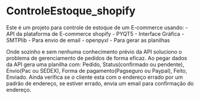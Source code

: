 # ControleEstoque_shopify
  Este é um projeto para controle de estoque de um E-commerce usando:
    - API da plataforma de E-commerce shopify
    - PYQT5 - Interface Gráfica
    - SMTPlib - Para envio de email
    - openpyxl - Para gerar as planilhas
  
  Onde sozinho e sem nenhuma conhecimento prévio da API soluciono o problema de gerenciamento de pedidos de forma eficaz.
  Ao  pegar dados da API gera uma planilha com: Pedido, Status(confirmado ou pendente), Envio(Pac ou SEDEX), Forma de pagamento(Pagseguro ou Paypal), Feito, Enviado. 
Ainda verifica se o cliente esta com o endereço errado por um padrão de endereço, se estiver errado, envia um email para confirmação do endereço.
